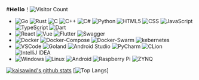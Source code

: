#𝗛𝗲𝗹𝗹𝗼！![Visitor Count](https://profile-counter.glitch.me/kaisawind/count.svg)

-
  ![Go](https://img.shields.io/badge/-Go-333333?style=flat&logo=go)
  ![Rust](https://img.shields.io/badge/-Rust-333333?style=flat&logo=rust)
  ![C](https://img.shields.io/badge/-C-333333?style=flat&logo=C)
  ![C++](https://img.shields.io/badge/-C++-333333?style=flat&logo=C%2B%2B)
  ![C#](https://img.shields.io/badge/-C%23-333333?style=flat&logo=csharp)
  ![Python](https://img.shields.io/badge/-Python-333333?style=flat&logo=python)
  ![HTML5](https://img.shields.io/badge/-HTML5-333333?style=flat&logo=HTML5)
  ![CSS](https://img.shields.io/badge/-CSS-333333?style=flat&logo=CSS3&logoColor=1572B6)
  ![JavaScript](https://img.shields.io/badge/-JavaScript-333333?style=flat&logo=javascript)
  ![TypeScript](https://img.shields.io/badge/-TypeScript-333333?style=flat&logo=typescript)
  ![Dart](https://img.shields.io/badge/-Dart-333333?style=flat&logo=dart)
-
  ![React](https://img.shields.io/badge/-React-333333?style=flat&logo=react)
  ![Vue](https://img.shields.io/badge/-Vue-333333?style=flat&logo=vue.js)
  ![Flutter](https://img.shields.io/badge/-Flutter-333333?style=flat&logo=flutter)
  ![Swagger](https://img.shields.io/badge/-Swagger-333333?style=flat&logo=swagger)
-
  ![Docker](https://img.shields.io/badge/-Docker-333333?style=flat&logo=docker)
  ![Docker-Compose](https://img.shields.io/badge/-DockerCompose-333333?style=flat&logo=docker)
  ![Docker-Swarm](https://img.shields.io/badge/-DockerSwarm-333333?style=flat&logo=docker)
  ![kebernetes](https://img.shields.io/badge/-kebernetes-333333?style=flat&logo=kebernetes)
-
  ![VSCode](https://img.shields.io/badge/-VSCode-333333?style=flat&logo=visual-studio-code&logoColor=007ACC)
  ![Goland](https://img.shields.io/badge/-Goland-333333?style=flat&logo=GoLand)
  ![Android Studio](https://img.shields.io/badge/-Android%20Studio-333333?style=flat&logo=androidstudio)
  ![PyCharm](https://img.shields.io/badge/-PyCharm-333333?style=flat&logo=pycharm)
  ![CLion](https://img.shields.io/badge/-CLion-333333?style=flat&logo=clion)
  ![IntelliJ IDEA](https://img.shields.io/badge/-IntelliJ%20IDEA-333333?style=flat&logo=intellijidea)
-
  ![Windows](https://img.shields.io/badge/-Windows-333333?style=flat&logo=windows)
  ![Linux](https://img.shields.io/badge/-Linux-333333?style=flat&logo=linux)
  ![Android](https://img.shields.io/badge/-Android-333333?style=flat&logo=android)
  ![Raspberry Pi](https://img.shields.io/badge/-Raspberry%20Pi-333333?style=flat&logo=raspberrypi&logoColor=c51d4a)
  ![ZYNQ](https://img.shields.io/badge/-ZYNQ-333333?style=flat&logo=arm&logoColor=c51d4a)

[![kaisawind's github stats](https://github-readme-stats.vercel.app/api?username=kaisawind&theme=gruvbox)](https://github.com/kaisawind)
[![Top Langs](https://github-readme-stats.vercel.app/api/top-langs/?username=kaisawind&layout=compact&langs_count=10&theme=gruvbox)]
